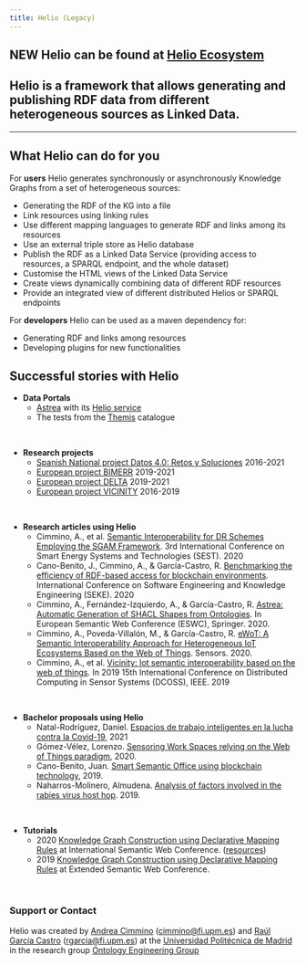 ```yaml
---
title: Helio (Legacy)
---
```

## NEW Helio can be found at [Helio Ecosystem](https://github.com/helio-ecosystem)
## Helio is a framework that allows generating and publishing RDF data from different heterogeneous sources as Linked Data. 

-------------

## What Helio can do for you

For **users** Helio generates synchronously or asynchronously Knowledge Graphs from a set of heterogeneous sources:
* Generating the RDF of the KG into a file
* Link resources using linking rules
* Use different mapping languages to generate RDF and links among its resources
* Use an external triple store as Helio database
* Publish the RDF as a Linked Data Service (providing access to resources, a SPARQL endpoint, and the whole dataset)
* Customise the HTML views of the Linked Data Service
* Create views dynamically combining data of different RDF resources
* Provide an integrated view of different distributed Helios or SPARQL endpoints

For **developers** Helio can be used as a maven dependency for:
* Generating RDF and links among resources
* Developing plugins for new functionalities


## Successful stories with Helio

* **Data Portals**
  - [Astrea](https://astrea.linkeddata.es/) with its [Helio service](https://astrea.helio.linkeddata.es/)
  - The tests from the [Themis](http://themis.linkeddata.es/catalogue.html) catalogue
<br/>

* **Research projects**
  - [Spanish National project Datos 4.0: Retos y Soluciones](http://www.upm.es/observatorio/vi/index.jsp?pageac=actividad.jsp&id_actividad=247018) 2016-2021 
  - [European project BIMERR](https://bimerr.eu/) 2019-2021 
  - [European project DELTA](https://www.delta-h2020.eu/) 2019-2021
  - [European project VICINITY](https://www.vicinity2020.eu/vicinity/) 2016-2019
<br/>

* **Research articles using Helio**
  - Cimmino, A., et al. [Semantic Interoperability for DR Schemes Employing the SGAM Framework](https://ieeexplore.ieee.org/abstract/document/9203338). 3rd International Conference on Smart Energy Systems and Technologies (SEST). 2020
  - Cano-Benito, J., Cimmino, A., & García-Castro, R. [Benchmarking the efficiency of RDF-based access for blockchain environments](https://www.delta-h2020.eu/wp-content/uploads/2020/08/SEKE_2020.pdf). International Conference on Software Engineering and Knowledge Engineering (SEKE). 2020
  - Cimmino, A., Fernández-Izquierdo, A., & García-Castro, R. [Astrea: Automatic Generation of SHACL Shapes from Ontologies](https://link.springer.com/chapter/10.1007%2F978-3-030-49461-2_29). In European Semantic Web Conference (ESWC), Springer. 2020.
  - Cimmino, A., Poveda-Villalón, M., & García-Castro, R. [eWoT: A Semantic Interoperability Approach for Heterogeneous IoT Ecosystems Based on the Web of Things](https://www.mdpi.com/1424-8220/20/3/822). Sensors. 2020.
  - Cimmino, A., et al. [Vicinity: Iot semantic interoperability based on the web of things](https://ieeexplore.ieee.org/abstract/document/8804825). In 2019 15th International Conference on Distributed Computing in Sensor Systems (DCOSS), IEEE. 2019
<br/>

* **Bachelor proposals using Helio**
  - Natal-Rodríguez, Daniel. [Espacios de trabajo inteligentes en la lucha contra la Covid-19](http://oa.upm.es/66302/), 2021
  - Gómez-Vélez, Lorenzo. [Sensoring Work Spaces relying on the Web of Things paradigm](http://oa.upm.es/58136/), 2020. 
  - Cano-Benito, Juan. [Smart Semantic Office using blockchain technology](http://oa.upm.es/55994/), 2019. 
  - Naharros-Molinero, Almudena. [Analysis of factors involved in the rabies virus host hop](http://oa.upm.es/57068/). 2019. 
<br/>

* **Tutorials**
  - 2020 [Knowledge Graph Construction using Declarative Mapping Rules](https://iswc2020.semanticweb.org/program/tutorials/) at International Semantic Web Conference. ([resources](https://github.com/oeg-upm/kgc-tutorial-iswc2020)) 
  - 2019 [Knowledge Graph Construction using Declarative Mapping Rules](https://2019.eswc-conferences.org/tutorials-workshops/) at Extended Semantic Web Conference. 
<br/>
  
### Support or Contact

Helio was created by [Andrea Cimmino](https://scholar.google.es/citations?user=_6U9WMcAAAAJ&hl=es&oi=ao) (cimmino@fi.upm.es) and [Raúl García Castro](http://garcia-castro.com/) (rgarcia@fi.upm.es) at the [Universidad Politécnica de Madrid](https://www.upm.es/) in the research group [Ontology Engineering Group](https://www.oeg-upm.net/)
